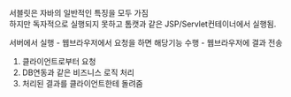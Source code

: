 서블릿은 자바의 일반적인 특징을 모두 가짐<br>하지만 독자적으로 실행되지 못하고 톰캣과 같은 JSP/Servlet컨테이너에서 실행됨.

서버에서 실행 - 웹브라우저에서 요청을 하면 해당기능 수행 - 웹브라우저에 결과 전송





1. 클라이언트로부터 요청
2. DB연동과 같은 비즈니스 로직 처리
3. 처리된 결과를 클라이언트한테 돌려줌

